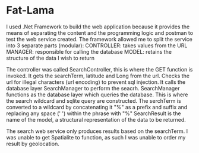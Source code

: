 # Fat-Lama
I used .Net Framework to build the web application because it provides the means of separating the content and the programming logic and postman to test the web service created.
The framework allowed me to split the service into 3 separate parts (modular):
CONTROLLER: takes values from the URL
MANAGER: responsible for calling the database
MODEL: retains the structure of the data I wish to return

The controller was called SearchController, this is where the GET function is invoked. It gets the searchTerm, latitude and Long from the url. Checks the url for illegal characters (url encoding) to prevent sql injection. 
It calls the database layer SearchManager to perform the seacrh.
SearchManager functions as the database layer which queries the database. This is where the search wildcard and sqlite query are constructed. The serchTerm is converted to a wildcard by concatenating it "%" as a prefix and suffix and replacing any space (' ') within the phrase with "%"
SearchResult is the name of the model, a structural representation of the data to be returned.

The search web service only produces results based on the searchTerm. I was unable to get Spatialite to function, as such I was unable to order my result by geolocation.

